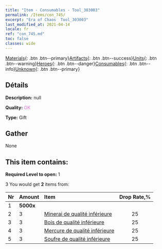 ```yaml
---
title: "Item - Consumables - Tool_303003"
permalink: /Items/con_745/
excerpt: "Era of Chaos  Tool_303003"
last_modified_at: 2021-04-14
locale: fr
ref: "con_745.md"
toc: false
classes: wide
---
```

 [Materials](/fr/Items/){: .btn .btn--primary}[Artifacts](/fr/Items/Artifacts/){: .btn .btn--success}[Units](/fr/Items/Units/){: .btn .btn--warning}[Heroes](/fr/Items/Heroes/){: .btn .btn--danger}[Consumables](/fr/Items/Consumables/){: .btn .btn--info}[Unknown](/fr/Items/Unknown/){: .btn .btn--primary}

## Détails
 **Description:** null

 **Quality:** <span style="color: #DA70D6">OK</span>

 **Type:** Gift

## Gather

  None

## This item contains:

 **Required Level to open:** 1

 3 You would get **2** items  from:

  | Nr | Amount |     Item    | Drop Rate,% |
  |:---|:-------|:------------|:---------:|
  | 1 |  **5000x** | <i class="fas fa-coins"/> |  | 0 | 
  | 2 | 3 | [Minerai de qualité inférieure](/fr/Items/mat_1/) | 25 | 
  | 3 | 3 | [Bois de qualité inférieure](/fr/Items/mat_1/) | 25 | 
  | 4 | 3 | [Mercure de qualité inférieure](/fr/Items/mat_2/) | 25 | 
  | 5 | 3 | [Soufre de qualité inférieure](/fr/Items/mat_3/) | 25 | 
